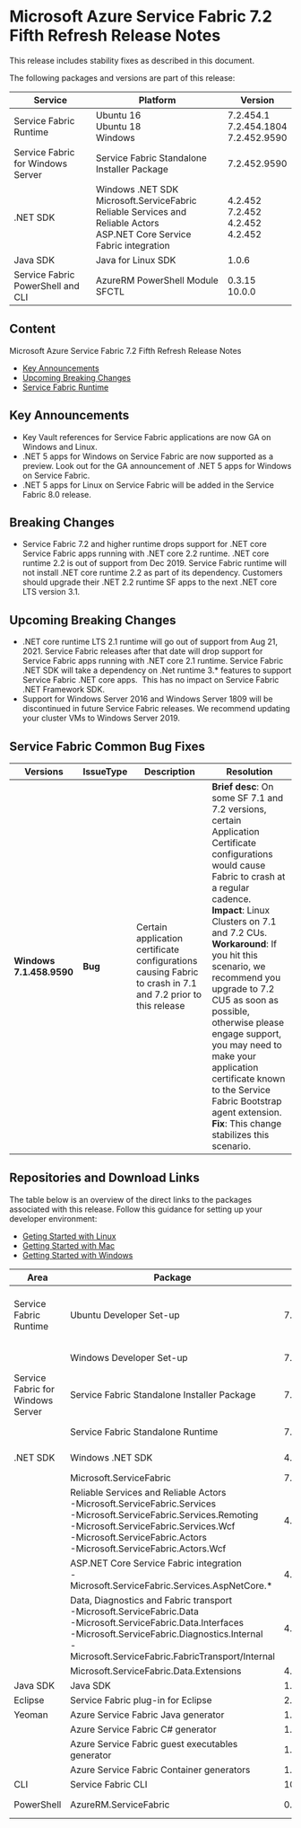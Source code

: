 # Microsoft Azure Service Fabric 7.2 Fifth Refresh Release Notes

This release includes stability fixes as described in this document.

The following packages and versions are part of this release:

| Service | Platform | Version |
|---------|----------|---------|
|Service Fabric Runtime| Ubuntu 16 <br> Ubuntu 18 <br> Windows | 7.2.454.1 <br> 7.2.454.1804 <br> 7.2.452.9590 |
|Service Fabric for Windows Server|Service Fabric Standalone Installer Package | 7.2.452.9590 |
|.NET SDK |Windows .NET SDK <br> Microsoft.ServiceFabric <br> Reliable Services and Reliable Actors <br> ASP.NET Core Service Fabric integration| 4.2.452 <br> 7.2.452 <br> 4.2.452 <br> 4.2.452 |
|Java SDK  |Java for Linux SDK  | 1.0.6 |
|Service Fabric PowerShell and CLI | AzureRM PowerShell Module  <br> SFCTL | 0.3.15 <br> 10.0.0 |

## Content 

Microsoft Azure Service Fabric 7.2 Fifth Refresh Release Notes

* [Key Announcements](#key-announcements)
* [Upcoming Breaking Changes](#breaking-changes)
* [Service Fabric Runtime](#service-fabric-runtime)

## Key Announcements

* Key Vault references for Service Fabric applications are now GA on Windows and Linux.
* .NET 5 apps for Windows on Service Fabric are now supported as a preview. Look out for the GA announcement of .NET 5 apps for Windows on Service Fabric.
* .NET 5 apps for Linux on Service Fabric will be added in the Service Fabric 8.0 release.

## Breaking Changes

- Service Fabric 7.2 and higher runtime drops support for .NET core Service Fabric apps running with .NET core 2.2 runtime. .NET core runtime 2.2 is out of support from Dec 2019. Service Fabric runtime will not install .NET core runtime 2.2 as part of its dependency. Customers should upgrade their .NET 2.2 runtime SF apps to the next .NET core LTS version 3.1.

## Upcoming Breaking Changes

- .NET core runtime LTS 2.1 runtime will go out of support from Aug 21, 2021. Service Fabric releases after that date will drop support for Service Fabric apps running with .NET core 2.1 runtime. Service Fabric .NET SDK will take a dependency on .Net runtime 3.* features to support Service Fabric .NET core apps.  This has no impact on Service Fabric .NET Framework SDK.
- Support for Windows Server 2016 and Windows Server 1809 will be discontinued in future Service Fabric releases. We recommend updating your cluster VMs to Windows Server 2019.

## Service Fabric Common Bug Fixes

| Versions | IssueType | Description | Resolution | 
|-|-|-|-|
| **Windows 7.1.458.9590** | **Bug** | Certain application certificate configurations causing Fabric to crash in 7.1 and 7.2 prior to this release |**Brief desc**: On some SF 7.1 and 7.2 versions, certain Application Certificate configurations would cause Fabric to crash at a regular cadence. <br> **Impact**: Linux Clusters on 7.1 and 7.2 CUs. <br> **Workaround**:  If you hit this scenario, we recommend you upgrade to 7.2 CU5 as soon as possible, otherwise please engage support, you may need to make your application certificate known to the Service Fabric Bootstrap agent extension. <br> **Fix**: This change stabilizes this scenario.

## Repositories and Download Links
The table below is an overview of the direct links to the packages associated with this release. 
Follow this guidance for setting up your developer environment: 
* [Geting Started with Linux](https://docs.microsoft.com/azure/service-fabric/service-fabric-get-started-linux)
* [Getting Started with Mac](https://docs.microsoft.com/azure/service-fabric/service-fabric-get-started-mac)
* [Getting Started with Windows](https://docs.microsoft.com/azure/service-fabric/service-fabric-get-started)

| Area | Package | Version | Repository | Direct Download Link |
|-|-|-|-|-|
|Service Fabric Runtime |Ubuntu Developer Set-up | 7.2.454.1 |N/A | Cluster Runtime: https://apt-mo.trafficmanager.net/repos/servicefabric/pool/main/s/servicefabric <br> Service Fabric SDK for local cluster setup: https://apt-mo.trafficmanager.net/repos/servicefabric/pool/main/s/servicefabricsdkcommon/ <br> Container image: https://hub.docker.com/r/microsoft/service-fabric-onebox/ 
|| Windows Developer Set-up| 7.2.452.9590 | N/A | https://download.microsoft.com/download/6/6/7/667166a6-60c4-4936-961c-292b4f7c4d5e/MicrosoftServiceFabric.7.2.452.9590.exe |
| Service Fabric for Windows Server |Service Fabric Standalone Installer Package | 7.2.452.9590 |N/A | https://download.microsoft.com/download/8/3/6/836E3E99-A300-4714-8278-96BC3E8B5528/7.2.452.9590/Microsoft.Azure.ServiceFabric.WindowsServer.7.2.452.9590.zip |
||Service Fabric Standalone Runtime | 7.2.452.9590 |N/A | https://download.microsoft.com/download/B/0/B/B0BCCAC5-65AA-4BE3-AB13-D5FF5890F4B5/7.2.452.9590/MicrosoftAzureServiceFabric.7.2.452.9590.cab |
|.NET SDK |Windows .NET SDK | 4.2.452 |N/A | https://download.microsoft.com/download/6/6/7/667166a6-60c4-4936-961c-292b4f7c4d5e/MicrosoftServiceFabricSDK.4.2.452.msi |
||Microsoft.ServiceFabric | 7.2.452 |N/A |https://www.nuget.org |
||Reliable Services and Reliable Actors<br>\-Microsoft.ServiceFabric.Services<br>\-Microsoft.ServiceFabric.Services.Remoting<br>\-Microsoft.ServiceFabric.Services.Wcf <br>\-Microsoft.ServiceFabric.Actors <br>\-Microsoft.ServiceFabric.Actors.Wcf | 4.2.452 |https://github.com/Azure/service-fabric-services-and-actors-dotnet |https://www.nuget.org |
||ASP.NET Core Service Fabric integration<br>\-Microsoft.ServiceFabric.Services.AspNetCore.*| 4.2.452 |https://github.com/Azure/service-fabric-aspnetcore |https://www.nuget.org |
||Data, Diagnostics and Fabric transport<br>\-Microsoft.ServiceFabric.Data <br>\-Microsoft.ServiceFabric.Data.Interfaces <br>\-Microsoft.ServiceFabric.Diagnostics.Internal <br>\-Microsoft.ServiceFabric.FabricTransport/Internal | 4.2.452 |N/A| https://www.nuget.org |
||Microsoft.ServiceFabric.Data.Extensions | 4.2.452 | N/A |https://www.nuget.org |
|Java SDK |Java SDK | 1.0.6 |N/A |https://mvnrepository.com/artifact/com.microsoft.servicefabric/sf-actors/1.0.6 |
|Eclipse |Service Fabric plug-in for Eclipse | 2.0.7 | N/A |N/A |
|Yeoman |Azure Service Fabric Java generator | 1.0.7 |https://github.com/Azure/generator-azuresfjava |N/A |
||Azure Service Fabric C# generator | 1.0.9 |https://github.com/Azure/generator-azuresfcsharp |N/A |
||Azure Service Fabric guest executables generator | 1.0.1 |https://github.com/Azure/generator-azuresfguest |N/A|
||Azure Service Fabric Container generators | 1.0.1 |https://github.com/Azure/generator-azuresfcontainer |N/A |
|CLI |Service Fabric CLI | 10.0.0 |https://github.com/Azure/service-fabric-cli |https://pypi.python.org/pypi/sfctl |
|PowerShell |AzureRM.ServiceFabric | 0.3.15 |https://github.com/Azure/azure-powershell/tree/preview/src/ResourceManager/ServiceFabric |https://www.powershellgallery.com/packages/AzureRM.ServiceFabric/0.3.15  |
